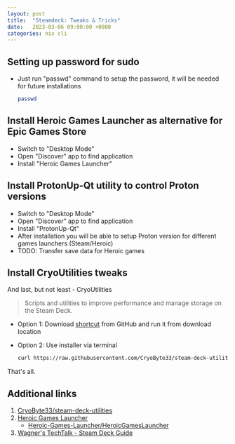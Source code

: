 ```yaml
---
layout: post
title:  "Steamdeck: Tweaks & Tricks"
date:   2023-03-06 09:00:00 +0800
categories: nix cli
---
```


## Setting up password for sudo

- Just run "passwd" command to setup the password, it will be needed for future installations

  ```sh
  passwd
  ```

## Install Heroic Games Launcher as alternative for Epic Games Store

- Switch to "Desktop Mode"
- Open "Discover" app to find application
- Install "Heroic Games Launcher"

## Install ProtonUp-Qt utility to control Proton versions

- Switch to "Desktop Mode"
- Open "Discover" app to find application
- Install "ProtonUp-Qt"
- After installation you will be able to setup Proton version for different games launchers (Steam/Heroic)
- TODO: Transfer save data for Heroic games

## Install CryoUtilities tweaks

And last, but not least - CryoUtilities

> Scripts and utilities to improve performance and manage storage on the Steam Deck.

- Option 1: Download [shortcut](https://raw.githubusercontent.com/CryoByte33/steam-deck-utilities/main/InstallCryoUtilities.desktop) from GitHub and run it from download location
- Option 2: Use installer via terminal

  ```sh
  curl https://raw.githubusercontent.com/CryoByte33/steam-deck-utilities/main/install.sh | bash -s --
  ```

That's all.

## Additional links

1. [CryoByte33/steam-deck-utilities](https://github.com/CryoByte33/steam-deck-utilities)
2. [Heroic Games Launcher](https://heroicgameslauncher.com)
    - [Heroic-Games-Launcher/HeroicGamesLauncher](https://github.com/Heroic-Games-Launcher/HeroicGamesLauncher)
3. [Wagner's TechTalk - Steam Deck Guide](https://wagnerstechtalk.com/steamdeck)
